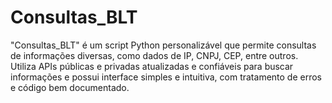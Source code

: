 # Consultas_BLT
"Consultas_BLT" é um script Python personalizável que permite consultas de informações diversas, como dados de IP, CNPJ, CEP, entre outros. Utiliza APIs públicas e privadas atualizadas e confiáveis para buscar informações e possui interface simples e intuitiva, com tratamento de erros e código bem documentado.
